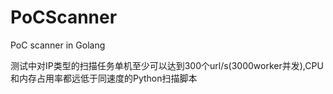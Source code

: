 # PoCScanner
PoC scanner in Golang

测试中对IP类型的扫描任务单机至少可以达到300个url/s(3000worker并发),CPU和内存占用率都远低于同速度的Python扫描脚本
